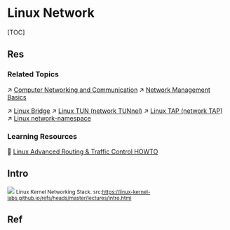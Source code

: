 # Linux Network

[TOC]



## Res
### Related Topics
↗ [Computer Networking and Communication](../../../../../🏎️%20Computer%20Networking%20and%20Communication/Computer%20Networking%20and%20Communication.md)
↗ [Network Management Basics](../../../Linux%20Free%20Software%20&%20OSS%20(Open%20Source%20Software)/Network%20Management/Network%20Management%20Basics.md)

↗ [Linux Bridge](../../../../../🏎️%20Computer%20Networking%20and%20Communication/Network%20Virtualization%20(NV)/📌%20NV%20Implementations/Virtual%20Link%20Layer/Linux%20Bridge.md)
↗ [Linux TUN (network TUNnel)](../../../../../🏎️%20Computer%20Networking%20and%20Communication/Network%20Virtualization%20(NV)/📌%20NV%20Implementations/Virtual%20Network%20Layer/Linux%20TUN%20(network%20TUNnel).md)
↗ [Linux TAP (network TAP)](../../../../../🏎️%20Computer%20Networking%20and%20Communication/Network%20Virtualization%20(NV)/📌%20NV%20Implementations/Virtual%20Link%20Layer/Linux%20TAP%20(network%20TAP).md)
↗ [Linux network-namespace](../../../../../🏎️%20Computer%20Networking%20and%20Communication/Network%20Virtualization%20(NV)/📌%20NV%20Implementations/Virtual%20Network%20Layer/Virtual%20Network%20(vNetwork)/Linux%20network-namespace.md)


### Learning Resources
📂 [Linux Advanced Routing & Traffic Control HOWTO](https://tldp.org/HOWTO/Adv-Routing-HOWTO/index.html)



## Intro
![](../../../../../../../../../Assets/Pics/Pasted%20image%2020240531205346.png)
<small>Linux Kernel Networking Stack. src:<a>https://linux-kernel-labs.github.io/refs/heads/master/lectures/intro.html</a></small>



## Ref
[👍 openstack学习-网络管理(转)]: https://heitaoq66.github.io/2020/03/19/openstack学习-网络管理/

